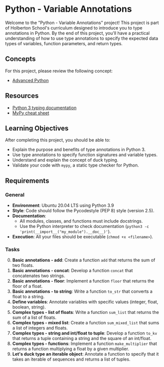 # Python - Variable Annotations

Welcome to the "Python - Variable Annotations" project! This project is part of Holberton School's curriculum designed to introduce you to type annotations in Python. By the end of this project, you'll have a practical understanding of how to use type annotations to specify the expected data types of variables, function parameters, and return types.

## Concepts

For this project, please review the following concept:
- [Advanced Python](https://intranet.hbtn.io/concepts/550)

## Resources

- [Python 3 typing documentation](https://docs.python.org/3/library/typing.html)
- [MyPy cheat sheet](https://mypy.readthedocs.io/en/stable/cheat_sheet_py3.html)

## Learning Objectives

After completing this project, you should be able to:
- Explain the purpose and benefits of type annotations in Python 3.
- Use type annotations to specify function signatures and variable types.
- Understand and explain the concept of duck typing.
- Validate your code with `mypy`, a static type checker for Python.

## Requirements

### General

- **Environment**: Ubuntu 20.04 LTS using Python 3.9
- **Style**: Code should follow the Pycodestyle (PEP 8) style (version 2.5).
- **Documentation**:
  - All modules, classes, and functions must include docstrings.
  - Use the Python interpreter to check documentation (`python3 -c 'print(__import__("my_module").__doc__)'`).
- **Execution**: All your files should be executable (`chmod +x <filename>`).

### Tasks

0. **Basic annotations - add**: Create a function `add` that returns the sum of two floats.
1. **Basic annotations - concat**: Develop a function `concat` that concatenates two strings.
2. **Basic annotations - floor**: Implement a function `floor` that returns the floor of a float.
3. **Basic annotations - to string**: Write a function `to_str` that converts a float to a string.
4. **Define variables**: Annotate variables with specific values (integer, float, boolean, string).
5. **Complex types - list of floats**: Write a function `sum_list` that returns the sum of a list of floats.
6. **Complex types - mixed list**: Create a function `sum_mixed_list` that sums a list of integers and floats.
7. **Complex types - string and int/float to tuple**: Develop a function `to_kv` that returns a tuple containing a string and the square of an int/float.
8. **Complex types - functions**: Implement a function `make_multiplier` that returns a function multiplying a float by a given multiplier.
9. **Let's duck type an iterable object**: Annotate a function to specify that it takes an iterable of sequences and returns a list of tuples.
